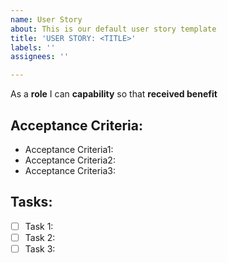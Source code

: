 ```yaml
---
name: User Story
about: This is our default user story template
title: 'USER STORY: <TITLE>'
labels: ''
assignees: ''

---
```


As a **role** I can **capability** so that **received benefit**

## Acceptance Criteria:
- Acceptance Criteria1:
- Acceptance Criteria2:
- Acceptance Criteria3:

## Tasks:
- [ ] Task 1:
- [ ] Task 2:
- [ ] Task 3:
